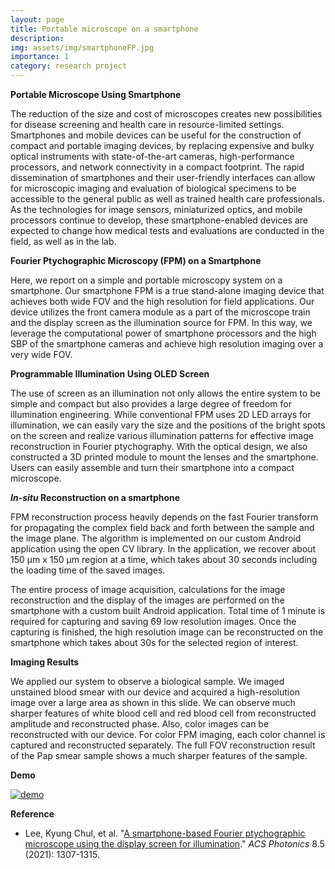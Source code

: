 ```yaml
---
layout: page
title: Portable microscope on a smartphone
description: 
img: assets/img/smartphoneFP.jpg
importance: 1
category: research project
---
```


**Portable Microscope Using Smartphone**

The reduction of the size and cost of microscopes creates new possibilities for disease screening and health care in resource-limited settings. Smartphones and mobile devices can be useful for the construction of compact and portable imaging devices, by replacing expensive and bulky optical instruments with state-of-the-art cameras, high-performance processors, and network connectivity in a compact footprint. The rapid dissemination of smartphones and their user-friendly interfaces can allow for microscopic imaging and evaluation of biological specimens to be accessible to the general public as well as trained health care professionals. As the technologies for image sensors, miniaturized optics, and mobile processors continue to develop, these smartphone-enabled devices are expected to change how medical tests and evaluations are conducted in the field, as well as in the lab.

**Fourier Ptychographic Microscopy (FPM) on a Smartphone**

Here, we report on a simple and portable microscopy system on a smartphone.  Our smartphone FPM is a true stand-alone imaging device that achieves both wide FOV and  the high resolution for field applications. Our device utilizes the front camera module as a part of the microscope train and the display screen as the illumination source for FPM. In this way, we leverage the computational power of smartphone processors and the high SBP of the smartphone cameras and achieve high resolution imaging over a very wide FOV.  

**Programmable Illumination Using OLED Screen**

The use of screen as an illumination not only allows the entire system to be simple and compact but also provides a large degree of freedom for illumination engineering. While conventional FPM uses 2D LED arrays for illumination, we can  easily vary the size and the positions of the bright spots on the screen and realize various illumination patterns for effective image reconstruction in Fourier ptychography. With the optical design, we also constructed a 3D printed module to mount the lenses and the smartphone. Users can easily assemble and turn their smartphone into a compact microscope. 

***In-situ* Reconstruction on a smartphone**

FPM reconstruction process heavily depends on the fast Fourier transform for propagating the complex field back and forth between the sample and the image plane. The algorithm is implemented on our custom Android application using the open CV library. In the application, we recover about 150 µm x 150 µm region at a time, which takes about 30 seconds including the loading time of the saved images. 

The entire process of image acquisition, calculations for the image reconstruction and the display of the images are performed on the smartphone with a custom built Android application. Total time of 1 minute is required for capturing and saving 69 low resolution images. Once the capturing is finished, the high resolution image can be reconstructed on the smartphone which takes about 30s for the selected region of interest. 

**Imaging Results**

We applied our system to observe a biological sample. We imaged unstained blood smear with our device and acquired a high-resolution image over a large area as shown in this slide.  We can observe much sharper features of white blood cell and red blood cell from reconstructed amplitude and reconstructed phase. Also, color images can be reconstructed with our device. For color FPM imaging, each color channel is captured and reconstructed separately. The full FOV reconstruction result of the Pap smear sample shows a much sharper features of the sample.

**Demo**

[![demo](https://img.youtube.com/vi/71nAhFhXI4A/0.jpg)](https://youtu.be/71nAhFhXI4A)

**Reference**

* Lee, Kyung Chul, et al. "[A smartphone-based Fourier ptychographic microscope using the display screen for illumination](https://pubs.acs.org/doi/full/10.1021/acsphotonics.1c00350?casa_token=g56dQUUGRr8AAAAA%3ABEYt0ISeZjrmEZLLuQZ6IBbzQdO4mNwCBAWM9bGmJg6qBQJ0s6JVoi3BoWj-6mUQWwEjJMfdlAOWSdgqOA)." *ACS Photonics* 8.5 (2021): 1307-1315.

